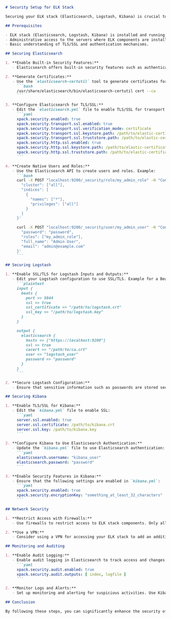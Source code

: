 ```markdown
# Security Setup for ELK Stack

Securing your ELK stack (Elasticsearch, Logstash, Kibana) is crucial to protect sensitive data and maintain the integrity of your logging and monitoring infrastructure. This guide will walk you through the essential steps to secure your ELK stack.

## Prerequisites

- ELK stack (Elasticsearch, Logstash, Kibana) is installed and running.
- Administrative access to the servers where ELK components are installed.
- Basic understanding of TLS/SSL and authentication mechanisms.

## Securing Elasticsearch

1. **Enable Built-in Security Features:**
   - Elasticsearch offers built-in security features such as authentication, authorization, and encryption. To enable these features, you need to install the Elastic Stack Basic License, which is free.

2. **Generate Certificates:**
   - Use the `elasticsearch-certutil` tool to generate certificates for securing communication between nodes and clients.
     ```bash
     /usr/share/elasticsearch/bin/elasticsearch-certutil cert --ca
     ```

3. **Configure Elasticsearch for TLS/SSL:**
   - Edit the `elasticsearch.yml` file to enable TLS/SSL for transport and HTTP layers:
     ```yaml
     xpack.security.enabled: true
     xpack.security.transport.ssl.enabled: true
     xpack.security.transport.ssl.verification_mode: certificate
     xpack.security.transport.ssl.keystore.path: /path/to/elastic-certificates.p12
     xpack.security.transport.ssl.truststore.path: /path/to/elastic-certificates.p12
     xpack.security.http.ssl.enabled: true
     xpack.security.http.ssl.keystore.path: /path/to/elastic-certificates.p12
     xpack.security.http.ssl.truststore.path: /path/to/elastic-certificates.p12
     ```

4. **Create Native Users and Roles:**
   - Use the Elasticsearch API to create users and roles. Example:
     ```bash
     curl -X POST "localhost:9200/_security/role/my_admin_role" -H "Content-Type: application/json" -d '{
       "cluster": ["all"],
       "indices": [
         {
           "names": ["*"],
           "privileges": ["all"]
         }
       ]
     }'

     curl -X POST "localhost:9200/_security/user/my_admin_user" -H "Content-Type: application/json" -d '{
       "password": "password",
       "roles": ["my_admin_role"],
       "full_name": "Admin User",
       "email": "admin@example.com"
     }'
     ```

## Securing Logstash

1. **Enable SSL/TLS for Logstash Inputs and Outputs:**
   - Edit your Logstash configuration to use SSL/TLS. Example for a Beats input:
     ```plaintext
     input {
       beats {
         port => 5044
         ssl => true
         ssl_certificate => "/path/to/logstash.crt"
         ssl_key => "/path/to/logstash.key"
       }
     }

     output {
       elasticsearch {
         hosts => ["https://localhost:9200"]
         ssl => true
         cacert => "/path/to/ca.crt"
         user => "logstash_user"
         password => "password"
       }
     }
     ```

2. **Secure Logstash Configuration:**
   - Ensure that sensitive information such as passwords are stored securely. Use environment variables or secrets management tools.

## Securing Kibana

1. **Enable TLS/SSL for Kibana:**
   - Edit the `kibana.yml` file to enable SSL:
     ```yaml
     server.ssl.enabled: true
     server.ssl.certificate: /path/to/kibana.crt
     server.ssl.key: /path/to/kibana.key
     ```

2. **Configure Kibana to Use Elasticsearch Authentication:**
   - Update the `kibana.yml` file to use Elasticsearch authentication:
     ```yaml
     elasticsearch.username: "kibana_user"
     elasticsearch.password: "password"
     ```

3. **Enable Security Features in Kibana:**
   - Ensure that the following settings are enabled in `kibana.yml`:
     ```yaml
     xpack.security.enabled: true
     xpack.security.encryptionKey: "something_at_least_32_characters"
     ```

## Network Security

1. **Restrict Access with Firewalls:**
   - Use firewalls to restrict access to ELK stack components. Only allow trusted IP addresses to access the services.

2. **Use a VPN:**
   - Consider using a VPN for accessing your ELK stack to add an additional layer of security.

## Monitoring and Auditing

1. **Enable Audit Logging:**
   - Enable audit logging in Elasticsearch to track access and changes:
     ```yaml
     xpack.security.audit.enabled: true
     xpack.security.audit.outputs: [ index, logfile ]
     ```

2. **Monitor Logs and Alerts:**
   - Set up monitoring and alerting for suspicious activities. Use Kibana's alerting features to create alerts based on specific criteria.

## Conclusion

By following these steps, you can significantly enhance the security of your ELK stack. Ensuring proper authentication, authorization, and encryption will help protect your data and maintain the integrity of your logging and monitoring infrastructure.

